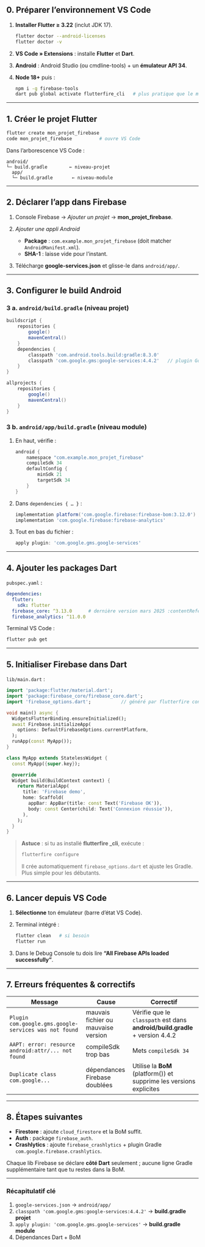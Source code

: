 
## 0. Préparer l’environnement VS Code

1. **Installer Flutter ≥ 3.22** (inclut JDK 17).

   ```bash
   flutter doctor --android-licenses
   flutter doctor -v
   ```
2. **VS Code » Extensions** : installe **Flutter** et **Dart**.
3. **Android** : Android Studio (ou cmdline-tools) + un **émulateur API 34**.
4. **Node 18+** puis :

   ```bash
   npm i -g firebase-tools
   dart pub global activate flutterfire_cli   # plus pratique que le manuel
   ```

---

## 1. Créer le projet Flutter

```bash
flutter create mon_projet_firebase
code mon_projet_firebase          # ouvre VS Code
```

Dans l’arborescence VS Code :

```
android/
└─ build.gradle        ← niveau-projet
  app/
  └─ build.gradle       ← niveau-module
```

---

## 2. Déclarer l’app dans Firebase

1. Console Firebase → *Ajouter un projet* → **mon\_projet\_firebase**.
2. *Ajouter une appli Android*

   * **Package** : `com.example.mon_projet_firebase` (doit matcher `AndroidManifest.xml`).
   * **SHA-1** : laisse vide pour l’instant.
3. Télécharge **google-services.json** et glisse-le dans `android/app/`.

---

## 3. Configurer le build Android

### 3 a. `android/build.gradle`  (niveau projet)

```gradle
buildscript {
    repositories {
        google()
        mavenCentral()
    }
    dependencies {
        classpath 'com.android.tools.build:gradle:8.3.0'
        classpath 'com.google.gms:google-services:4.4.2'   // plugin Google Services :contentReference[oaicite:0]{index=0}
    }
}

allprojects {
    repositories {
        google()
        mavenCentral()
    }
}
```

### 3 b. `android/app/build.gradle`  (niveau module)

1. En haut, vérifie :

   ```gradle
   android {
       namespace "com.example.mon_projet_firebase"
       compileSdk 34
       defaultConfig {
           minSdk 21
           targetSdk 34
       }
   }
   ```
2. Dans `dependencies { … }` :

   ```gradle
   implementation platform('com.google.firebase:firebase-bom:3.12.0') // BoM juin 2025 :contentReference[oaicite:1]{index=1}
   implementation 'com.google.firebase:firebase-analytics'
   ```
3. Tout en bas du fichier :

   ```gradle
   apply plugin: 'com.google.gms.google-services'
   ```

---

## 4. Ajouter les packages Dart

`pubspec.yaml` :

```yaml
dependencies:
  flutter:
    sdk: flutter
  firebase_core: ^3.13.0      # dernière version mars 2025 :contentReference[oaicite:2]{index=2}
  firebase_analytics: ^11.0.0
```

Terminal VS Code :

```bash
flutter pub get
```

---

## 5. Initialiser Firebase dans Dart

`lib/main.dart` :

```dart
import 'package:flutter/material.dart';
import 'package:firebase_core/firebase_core.dart';
import 'firebase_options.dart';           // généré par flutterfire configure

void main() async {
  WidgetsFlutterBinding.ensureInitialized();
  await Firebase.initializeApp(
    options: DefaultFirebaseOptions.currentPlatform,
  );
  runApp(const MyApp());
}

class MyApp extends StatelessWidget {
  const MyApp({super.key});

  @override
  Widget build(BuildContext context) {
    return MaterialApp(
      title: 'Firebase demo',
      home: Scaffold(
        appBar: AppBar(title: const Text('Firebase OK')),
        body: const Center(child: Text('Connexion réussie')),
      ),
    );
  }
}
```

> **Astuce** : si tu as installé **flutterfire \_cli**, exécute :
>
> ```bash
> flutterfire configure
> ```
>
> Il crée automatiquement `firebase_options.dart` et ajuste les Gradle. Plus simple pour les débutants.

---

## 6. Lancer depuis VS Code

1. **Sélectionne** ton émulateur (barre d’état VS Code).
2. Terminal intégré :

   ```bash
   flutter clean   # si besoin
   flutter run
   ```
3. Dans le Debug Console tu dois lire **“All Firebase APIs loaded successfully”**.

---

## 7. Erreurs fréquentes & correctifs

| Message                                               | Cause                               | Correctif                                                                    |
| ----------------------------------------------------- | ----------------------------------- | ---------------------------------------------------------------------------- |
| `Plugin com.google.gms.google-services was not found` | mauvais fichier ou mauvaise version | Vérifie que le `classpath` est dans **android/build.gradle** + version 4.4.2 |
| `AAPT: error: resource android:attr/... not found`    | compileSdk trop bas                 | Mets `compileSdk 34`                                                         |
| `Duplicate class com.google...`                       | dépendances Firebase doublées       | Utilise la **BoM** (platform()) et supprime les versions explicites          |

---

## 8. Étapes suivantes

* **Firestore** : ajoute `cloud_firestore` et la BoM suffit.
* **Auth** : package `firebase_auth`.
* **Crashlytics** : ajoute `firebase_crashlytics` + plugin Gradle `com.google.firebase.crashlytics`.

Chaque lib Firebase se déclare **côté Dart** seulement ; aucune ligne Gradle supplémentaire tant que tu restes dans la BoM.

---

### Récapitulatif clé

1. `google-services.json` → `android/app/`
2. `classpath 'com.google.gms:google-services:4.4.2'` → **build.gradle projet**
3. `apply plugin: 'com.google.gms.google-services'` → **build.gradle module**
4. Dépendances Dart + BoM

